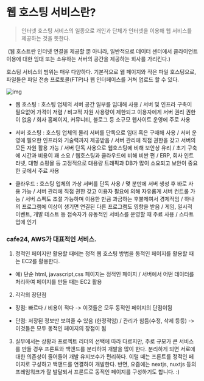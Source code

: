 # 웹 호스팅 서비스란?

> 인터넷 호스팅 서비스의 일종으로 개인과 단체가 인터넷을 이용해 웹 서비스를 제공하는 것을 뜻한다.



​	(웹 호스트란 인터넷 연결을 제공할 뿐 아니라, 일반적으로 데이터 센터에서 클라이언트 이용에 대한 임대 또는 소유하는 서버의 공간을 제공하는 회사를 가리킨다.)



호스팅 서비스의 범위는 매우 다양하다. 기본적으로 웹 페이지와 작은 파일 호스팅으로, 파일들은 파일 전송 프로토콜(FTP)나 웹 인터페이스를 거쳐 업로드 할 수 있다.



![img](https://blog.kakaocdn.net/dn/liiAV/btqGbPxX3oW/ccICX1T6ngv04DlOwzTZak/img.jpg)



* 웹 호스팅 : 호스팅 업체의 서버 공간 일부를 임대해 사용 / 서버 및 인프라 구축이 필요없어 가격이 저렴 / 비교적 자원 사용량이 제한되고 이용자에게 서버 권리 권한이 없음 / 회사 홈페이지, 커뮤니티, 블로그 등 소규모 웹사이트 운영에 주로 사용



* 서버 호스팅 : 호스팅 업체의 물리 서버를 단독으로 임대 혹은 구매해 사용 / 서버 운영에 필요한 인프라와 기술력까지 제공받음 / 서버 관리에 직접 권한을 갖고 서버의 모든 자원 활용 가능 / 서버 단독 사용으로 웹호스팅에 비해 보안상 유리 / 초기 구축에 시간과 비용이 꽤 소요 / 웹호스팅과 클라우드에 비해 비싼 편 / ERP, 회사 인트라넷, 대형 쇼핑몰 등 고정적으로 대용량 트래픽과 DB가 많이 소요되고 보안이 중요한 곳에서 주료 사용



* 클라우드 : 호스팅 업체의 가상 서버를 단독 사용 / 몇 분만에 서버 생성 후 바로 사용 가능 / 서버 관리에 직접 권한 갖고 이용자 필요에 의해 자유롭게 서버 컨트롤 가능 / 서버 스펙도 조절 가능하며 이용한 만큼 과금하는 후불제여서 경제적임 / 하나의 프로그램에 이상이 생기면 연결된 다른 프로그램도 영향을 받음 / 게임, 일시적 이벤트, 개발 테스트 등 접속자가 유동적인 서비스를 운영할 때 주료 사용 / 스타트업에 인기



### cafe24, AWS가 대표적인 서비스.



1. 정적인 페이지만 활용할 때에는 정적 웹 호스팅 방법을 동적인 페이지를 활용할 때는 EC2를 활용한다.

* 예) 단순 html, javascript,css 페이지는 정적인 페이지 / 서버에서 어떤 데이터를 처리하여 페이지를 만들 때는 EC2 활용



2. 각각의 장단점

* 장점: 빠르다 / 비용이 적다 -> 이것들은 모두 동적인 페이지의 단점이됨

* 단점: 저장된 정보만 보여줄 수 있음 (한정적임) / 관리가 힘듬(수정, 삭제 등등) -> 이것들은 모두 동적인 페이지의 장점이 됨



3. 실무에서는 상황과 프로젝트 리더의 선택에 따라 다르지만, 주로 규모가 큰 서비스를 만들 경우 프론트와 백앤드를 분리하여 개발을 많이 한다. 분리하게 되면 서로에 대한 의존성이 줄어들어 개발 유지보수가 편리하다. 이럴 때는 프론트를 정적인 페이지로 구성하고 백앤드를 연결하여 개발한다. 반면, 요즘에는 nextjs, nuxtjs 등의 프레임워크가 잘 발달되서 프론트로 동적인 페이지를 구성하기도 합니다. :)

